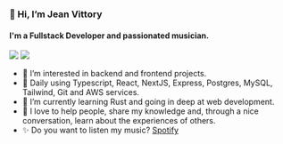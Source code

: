 ### 👋 Hi, I’m Jean Vittory
#### I'm a Fullstack Developer and passionated musician.

<a href= "https://www.instagram.com/laguna_sideral/"><img src="https://img.shields.io/badge/Instagram-E4405F?style=for-the-badge&logo=instagram&logoColor=white" /></a>
<a href= "https://www.linkedin.com/in/carlovittory/"><img src= "https://img.shields.io/badge/LinkedIn-0077B5?style=for-the-badge&logo=linkedin&logoColor=white" /></a>

- 👀 I’m interested in backend and frontend projects.
- 🔩 Daily using Typescript, React, NextJS, Express, Postgres, MySQL, Tailwind, Git and AWS services.
- 🌱 I’m currently learning Rust and going in deep at web development.
- 🙌 I love to help people, share my knowledge and, through a nice conversation, learn about the experiences of others.
- ✨ Do you want to listen my music? [Spotify](https://open.spotify.com/artist/1rh41sScm5dg9xsmg4zGeX)
